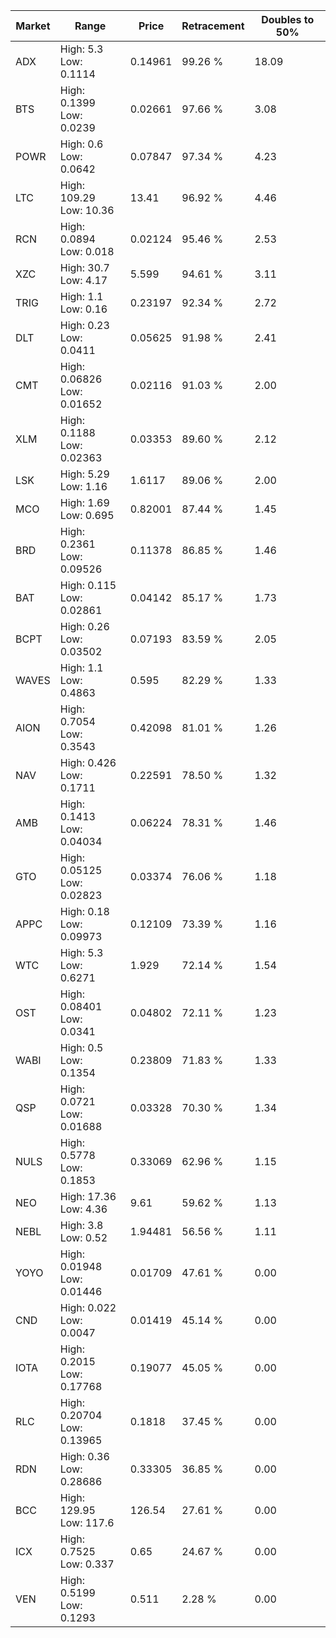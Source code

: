 | Market | Range | Price| Retracement | Doubles to 50% |
| --- | --- | --- | --- | --- |
| ADX | High: 5.3<br />Low: 0.1114 | 0.14961 | 99.26 % | 18.09 |
| BTS | High: 0.1399<br />Low: 0.0239 | 0.02661 | 97.66 % | 3.08 |
| POWR | High: 0.6<br />Low: 0.0642 | 0.07847 | 97.34 % | 4.23 |
| LTC | High: 109.29<br />Low: 10.36 | 13.41 | 96.92 % | 4.46 |
| RCN | High: 0.0894<br />Low: 0.018 | 0.02124 | 95.46 % | 2.53 |
| XZC | High: 30.7<br />Low: 4.17 | 5.599 | 94.61 % | 3.11 |
| TRIG | High: 1.1<br />Low: 0.16 | 0.23197 | 92.34 % | 2.72 |
| DLT | High: 0.23<br />Low: 0.0411 | 0.05625 | 91.98 % | 2.41 |
| CMT | High: 0.06826<br />Low: 0.01652 | 0.02116 | 91.03 % | 2.00 |
| XLM | High: 0.1188<br />Low: 0.02363 | 0.03353 | 89.60 % | 2.12 |
| LSK | High: 5.29<br />Low: 1.16 | 1.6117 | 89.06 % | 2.00 |
| MCO | High: 1.69<br />Low: 0.695 | 0.82001 | 87.44 % | 1.45 |
| BRD | High: 0.2361<br />Low: 0.09526 | 0.11378 | 86.85 % | 1.46 |
| BAT | High: 0.115<br />Low: 0.02861 | 0.04142 | 85.17 % | 1.73 |
| BCPT | High: 0.26<br />Low: 0.03502 | 0.07193 | 83.59 % | 2.05 |
| WAVES | High: 1.1<br />Low: 0.4863 | 0.595 | 82.29 % | 1.33 |
| AION | High: 0.7054<br />Low: 0.3543 | 0.42098 | 81.01 % | 1.26 |
| NAV | High: 0.426<br />Low: 0.1711 | 0.22591 | 78.50 % | 1.32 |
| AMB | High: 0.1413<br />Low: 0.04034 | 0.06224 | 78.31 % | 1.46 |
| GTO | High: 0.05125<br />Low: 0.02823 | 0.03374 | 76.06 % | 1.18 |
| APPC | High: 0.18<br />Low: 0.09973 | 0.12109 | 73.39 % | 1.16 |
| WTC | High: 5.3<br />Low: 0.6271 | 1.929 | 72.14 % | 1.54 |
| OST | High: 0.08401<br />Low: 0.0341 | 0.04802 | 72.11 % | 1.23 |
| WABI | High: 0.5<br />Low: 0.1354 | 0.23809 | 71.83 % | 1.33 |
| QSP | High: 0.0721<br />Low: 0.01688 | 0.03328 | 70.30 % | 1.34 |
| NULS | High: 0.5778<br />Low: 0.1853 | 0.33069 | 62.96 % | 1.15 |
| NEO | High: 17.36<br />Low: 4.36 | 9.61 | 59.62 % | 1.13 |
| NEBL | High: 3.8<br />Low: 0.52 | 1.94481 | 56.56 % | 1.11 |
| YOYO | High: 0.01948<br />Low: 0.01446 | 0.01709 | 47.61 % | 0.00 |
| CND | High: 0.022<br />Low: 0.0047 | 0.01419 | 45.14 % | 0.00 |
| IOTA | High: 0.2015<br />Low: 0.17768 | 0.19077 | 45.05 % | 0.00 |
| RLC | High: 0.20704<br />Low: 0.13965 | 0.1818 | 37.45 % | 0.00 |
| RDN | High: 0.36<br />Low: 0.28686 | 0.33305 | 36.85 % | 0.00 |
| BCC | High: 129.95<br />Low: 117.6 | 126.54 | 27.61 % | 0.00 |
| ICX | High: 0.7525<br />Low: 0.337 | 0.65 | 24.67 % | 0.00 |
| VEN | High: 0.5199<br />Low: 0.1293 | 0.511 | 2.28 % | 0.00 |
